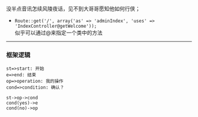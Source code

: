 没半点音讯怎续风陵夜话，见不到大哥哥愿知他如何行侠； 
* `Route::get('/', array('as' => 'adminIndex', 'uses' => 'IndexController@getWelcome'));`  
似乎可以通过@来指定一个类中的方法
----
### 框架逻辑   
```flow
st=>start: 开始
e=>end: 结束
op=>operation: 我的操作
cond=>condition: 确认？

st->op->cond
cond(yes)->e
cond(no)->op
```
